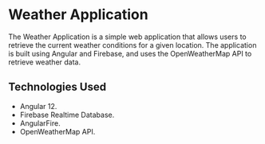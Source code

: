 # Weather Application

The Weather Application is a simple web application that allows users to retrieve the current weather conditions for a given location.
The application is built using Angular and Firebase, and uses the OpenWeatherMap API to retrieve weather data.

## Technologies Used
- Angular 12.
- Firebase Realtime Database.
- AngularFire.
- OpenWeatherMap API.
